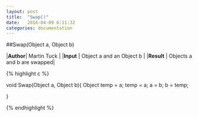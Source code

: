 ```yaml
---
layout: post
title:  "Swap()"
date:   2016-04-09 6:11:32
categories: documentation
---
```


##Swap(Object a, Object b)

|__Author__| Martin Tuck |
|__Input__ | Object a and an Object b |
|__Result__ | Objects a and b are swapped|


{% highlight c %}

void Swap(Object a, Object b){
	Object temp = a;
	temp = a;
	a = b;
	b = temp;

}

{% endhighlight %}